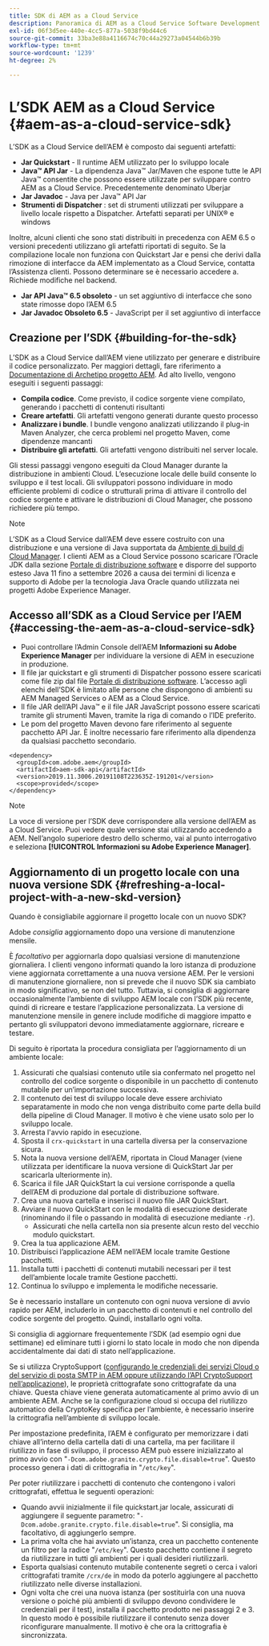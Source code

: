 ```yaml
---
title: SDK di AEM as a Cloud Service
description: Panoramica di AEM as a Cloud Service Software Development Kit
exl-id: 06f3d5ee-440e-4cc5-877a-5038f9bd44c6
source-git-commit: 33ba3e88a4116674c70c44a29273a04544b6b39b
workflow-type: tm+mt
source-wordcount: '1239'
ht-degree: 2%

---
```


# L’SDK AEM as a Cloud Service {#aem-as-a-cloud-service-sdk}

L’SDK as a Cloud Service dell’AEM è composto dai seguenti artefatti:

* **Jar Quickstart** - Il runtime AEM utilizzato per lo sviluppo locale
* **Java™ API Jar** - La dipendenza Java™ Jar/Maven che espone tutte le API Java™ consentite che possono essere utilizzate per sviluppare contro AEM as a Cloud Service. Precedentemente denominato Uberjar
* **Jar Javadoc** - Java per Java™ API Jar
* **Strumenti di Dispatcher** : set di strumenti utilizzati per sviluppare a livello locale rispetto a Dispatcher. Artefatti separati per UNIX® e windows

Inoltre, alcuni clienti che sono stati distribuiti in precedenza con AEM 6.5 o versioni precedenti utilizzano gli artefatti riportati di seguito. Se la compilazione locale non funziona con Quickstart Jar e pensi che derivi dalla rimozione di interfacce da AEM implementato as a Cloud Service, contatta l’Assistenza clienti. Possono determinare se è necessario accedere a. Richiede modifiche nel backend.

* **Jar API Java™ 6.5 obsoleto** - un set aggiuntivo di interfacce che sono state rimosse dopo l’AEM 6.5
* **Jar Javadoc Obsoleto 6.5** - JavaScript per il set aggiuntivo di interfacce

## Creazione per l’SDK {#building-for-the-sdk}

L’SDK as a Cloud Service dall’AEM viene utilizzato per generare e distribuire il codice personalizzato. Per maggiori dettagli, fare riferimento a [Documentazione di Archetipo progetto AEM](https://experienceleague.adobe.com/docs/experience-manager-core-components/using/developing/archetype/using.html?lang=en). Ad alto livello, vengono eseguiti i seguenti passaggi:

* **Compila codice**. Come previsto, il codice sorgente viene compilato, generando i pacchetti di contenuti risultanti
* **Creare artefatti**. Gli artefatti vengono generati durante questo processo
* **Analizzare i bundle**. I bundle vengono analizzati utilizzando il plug-in Maven Analyzer, che cerca problemi nel progetto Maven, come dipendenze mancanti
* **Distribuire gli artefatti**. Gli artefatti vengono distribuiti nel server locale.

Gli stessi passaggi vengono eseguiti da Cloud Manager durante la distribuzione in ambienti Cloud. L’esecuzione locale delle build consente lo sviluppo e il test locali. Gli sviluppatori possono individuare in modo efficiente problemi di codice o strutturali prima di attivare il controllo del codice sorgente e attivare le distribuzioni di Cloud Manager, che possono richiedere più tempo.

>[!NOTE]
>
>L’SDK as a Cloud Service dall’AEM deve essere costruito con una distribuzione e una versione di Java supportata da [Ambiente di build di Cloud Manager](/help/implementing/cloud-manager/getting-access-to-aem-in-cloud/build-environment-details.md). I clienti AEM as a Cloud Service possono scaricare l’Oracle JDK dalla sezione [Portale di distribuzione software](https://experience.adobe.com/#/downloads/content/software-distribution/it/aemcloud.html) e disporre del supporto esteso Java 11 fino a settembre 2026 a causa dei termini di licenza e supporto di Adobe per la tecnologia Java Oracle quando utilizzata nei progetti Adobe Experience Manager.

## Accesso all’SDK as a Cloud Service per l’AEM {#accessing-the-aem-as-a-cloud-service-sdk}

* Puoi controllare l’Admin Console dell’AEM **Informazioni su Adobe Experience Manager** per individuare la versione di AEM in esecuzione in produzione.
* Il file jar quickstart e gli strumenti di Dispatcher possono essere scaricati come file zip dal file [Portale di distribuzione software](https://experience.adobe.com/#/downloads/content/software-distribution/it/aemcloud.html). L’accesso agli elenchi dell’SDK è limitato alle persone che dispongono di ambienti su AEM Managed Services o AEM as a Cloud Service.
* Il file JAR dell’API Java™ e il file JAR JavaScript possono essere scaricati tramite gli strumenti Maven, tramite la riga di comando o l’IDE preferito.
* Le pom del progetto Maven devono fare riferimento al seguente pacchetto API Jar. È inoltre necessario fare riferimento alla dipendenza da qualsiasi pacchetto secondario.

```
<dependency>
  <groupId>com.adobe.aem</groupId>
  <artifactId>aem-sdk-api</artifactId>
  <version>2019.11.3006.20191108T223635Z-191201</version>
  <scope>provided</scope>
</dependency>
```

>[!NOTE]
>
>La voce di versione per l’SDK deve corrispondere alla versione dell’AEM as a Cloud Service. Puoi vedere quale versione stai utilizzando accedendo a AEM. Nell’angolo superiore destro dello schermo, vai al punto interrogativo e seleziona **[!UICONTROL Informazioni su Adobe Experience Manager]**.


## Aggiornamento di un progetto locale con una nuova versione SDK {#refreshing-a-local-project-with-a-new-skd-version}

Quando è consigliabile aggiornare il progetto locale con un nuovo SDK?

Adobe *consiglia* aggiornamento dopo una versione di manutenzione mensile.

È *facoltativo* per aggiornarla dopo qualsiasi versione di manutenzione giornaliera. I clienti vengono informati quando la loro istanza di produzione viene aggiornata correttamente a una nuova versione AEM. Per le versioni di manutenzione giornaliere, non si prevede che il nuovo SDK sia cambiato in modo significativo, se non del tutto. Tuttavia, si consiglia di aggiornare occasionalmente l’ambiente di sviluppo AEM locale con l’SDK più recente, quindi di ricreare e testare l’applicazione personalizzata. La versione di manutenzione mensile in genere include modifiche di maggiore impatto e pertanto gli sviluppatori devono immediatamente aggiornare, ricreare e testare.

Di seguito è riportata la procedura consigliata per l’aggiornamento di un ambiente locale:

1. Assicurati che qualsiasi contenuto utile sia confermato nel progetto nel controllo del codice sorgente o disponibile in un pacchetto di contenuto mutabile per un’importazione successiva.
1. Il contenuto dei test di sviluppo locale deve essere archiviato separatamente in modo che non venga distribuito come parte della build della pipeline di Cloud Manager. Il motivo è che viene usato solo per lo sviluppo locale.
1. Arresta l&#39;avvio rapido in esecuzione.
1. Sposta il `crx-quickstart` in una cartella diversa per la conservazione sicura.
1. Nota la nuova versione dell’AEM, riportata in Cloud Manager (viene utilizzata per identificare la nuova versione di QuickStart Jar per scaricarla ulteriormente in).
1. Scarica il file JAR QuickStart la cui versione corrisponde a quella dell’AEM di produzione dal portale di distribuzione software.
1. Crea una nuova cartella e inserisci il nuovo file JAR QuickStart.
1. Avviare il nuovo QuickStart con le modalità di esecuzione desiderate (rinominando il file o passando in modalità di esecuzione mediante `-r`).
   * Assicurati che nella cartella non sia presente alcun resto del vecchio modulo quickstart.
1. Crea la tua applicazione AEM.
1. Distribuisci l’applicazione AEM nell’AEM locale tramite Gestione pacchetti.
1. Installa tutti i pacchetti di contenuti mutabili necessari per il test dell’ambiente locale tramite Gestione pacchetti.
1. Continua lo sviluppo e implementa le modifiche necessarie.

Se è necessario installare un contenuto con ogni nuova versione di avvio rapido per AEM, includerlo in un pacchetto di contenuti e nel controllo del codice sorgente del progetto. Quindi, installarlo ogni volta.

Si consiglia di aggiornare frequentemente l’SDK (ad esempio ogni due settimane) ed eliminare tutti i giorni lo stato locale in modo che non dipenda accidentalmente dai dati di stato nell’applicazione.

Se si utilizza CryptoSupport ([configurando le credenziali dei servizi Cloud o del servizio di posta SMTP in AEM oppure utilizzando l’API CryptoSupport nell’applicazione](https://developer.adobe.com/experience-manager/reference-materials/cloud-service/javadoc/com/adobe/granite/crypto/CryptoSupport.html)), le proprietà crittografate sono crittografate da una chiave. Questa chiave viene generata automaticamente al primo avvio di un ambiente AEM. Anche se la configurazione cloud si occupa del riutilizzo automatico della CryptoKey specifica per l’ambiente, è necessario inserire la crittografia nell’ambiente di sviluppo locale.

Per impostazione predefinita, l’AEM è configurato per memorizzare i dati chiave all’interno della cartella dati di una cartella, ma per facilitare il riutilizzo in fase di sviluppo, il processo AEM può essere inizializzato al primo avvio con &quot;`-Dcom.adobe.granite.crypto.file.disable=true`&quot;. Questo processo genera i dati di crittografia in &quot;`/etc/key`&quot;.

Per poter riutilizzare i pacchetti di contenuto che contengono i valori crittografati, effettua le seguenti operazioni:

* Quando avvii inizialmente il file quickstart.jar locale, assicurati di aggiungere il seguente parametro: &quot;`-Dcom.adobe.granite.crypto.file.disable=true`&quot;. Si consiglia, ma facoltativo, di aggiungerlo sempre.
* La prima volta che hai avviato un’istanza, crea un pacchetto contenente un filtro per la radice &quot;`/etc/key`&quot;. Questo pacchetto contiene il segreto da riutilizzare in tutti gli ambienti per i quali desideri riutilizzarli.
* Esporta qualsiasi contenuto mutabile contenente segreti o cerca i valori crittografati tramite `/crx/de` in modo da poterlo aggiungere al pacchetto riutilizzato nelle diverse installazioni.
* Ogni volta che crei una nuova istanza (per sostituirla con una nuova versione o poiché più ambienti di sviluppo devono condividere le credenziali per il test), installa il pacchetto prodotto nei passaggi 2 e 3. In questo modo è possibile riutilizzare il contenuto senza dover riconfigurare manualmente. Il motivo è che ora la crittografia è sincronizzata.
